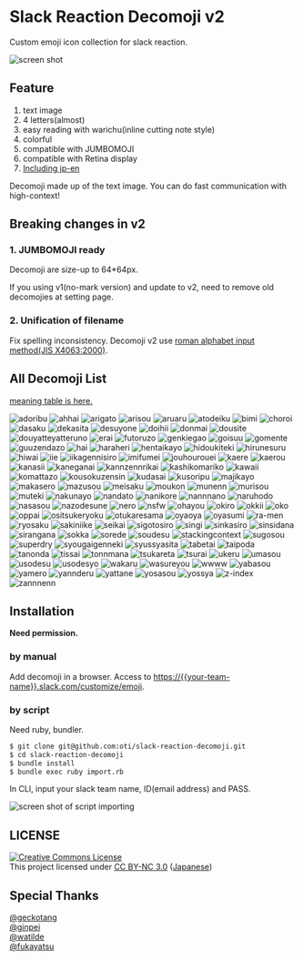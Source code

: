 # Slack Reaction Decomoji v2

Custom emoji icon collection for slack reaction.

![screen shot](https://raw.githubusercontent.com/oti/slack-reaction-decomoji/master/ss.png)

## Feature

1. text image
2. 4 letters(almost)
3. easy reading with warichu(inline cutting note style)
4. colorful
5. compatible with JUMBOMOJI
6. compatible with Retina display
7. [Including jp-en](decomoji-list.md)

Decomoji made up of the text image. You can do fast communication with high-context!

## Breaking changes in v2



### 1. JUMBOMOJI ready

Decomoji are size-up to 64*64px.

If you using v1(no-mark version) and update to v2, need to remove old decomojies at setting page.

### 2. Unification of filename

Fix spelling inconsistency. Decomoji v2 use [roman alphabet input method(JIS X4063:2000)](https://ja.wikipedia.org/wiki/%E3%83%AD%E3%83%BC%E3%83%9E%E5%AD%97%E5%85%A5%E5%8A%9B#.E5.BF.85.E3.81.9A.E5.AE.9F.E8.A3.85.E3.81.97.E3.81.AA.E3.81.91.E3.82.8C.E3.81.B0.E3.81.84.E3.81.91.E3.81.AA.E3.81.84.E5.85.A5.E5.8A.9B.E6.96.B9.E5.BC.8F).

## All Decomoji List

[meaning table is here.](decomoji-list.md)

![adoribu](https://raw.githubusercontent.com/oti/slack-reaction-decomoji/master/dist/adoribu.png)
![ahhai](https://raw.githubusercontent.com/oti/slack-reaction-decomoji/master/dist/ahhai.png)
![arigato](https://raw.githubusercontent.com/oti/slack-reaction-decomoji/master/dist/arigato.png)
![arisou](https://raw.githubusercontent.com/oti/slack-reaction-decomoji/master/dist/arisou.png)
![aruaru](https://raw.githubusercontent.com/oti/slack-reaction-decomoji/master/dist/aruaru.png)
![atodeiku](https://raw.githubusercontent.com/oti/slack-reaction-decomoji/master/dist/atodeiku.png)
![bimi](https://raw.githubusercontent.com/oti/slack-reaction-decomoji/master/dist/bimi.png)
![choroi](https://raw.githubusercontent.com/oti/slack-reaction-decomoji/master/dist/choroi.png)
![dasaku](https://raw.githubusercontent.com/oti/slack-reaction-decomoji/master/dist/dasaku.png)
![dekasita](https://raw.githubusercontent.com/oti/slack-reaction-decomoji/master/dist/dekasita.png)
![desuyone](https://raw.githubusercontent.com/oti/slack-reaction-decomoji/master/dist/desuyone.png)
![doihii](https://raw.githubusercontent.com/oti/slack-reaction-decomoji/master/dist/doihii.png)
![donmai](https://raw.githubusercontent.com/oti/slack-reaction-decomoji/master/dist/donmai.png)
![dousite](https://raw.githubusercontent.com/oti/slack-reaction-decomoji/master/dist/dousite.png)
![douyatteyatteruno](https://raw.githubusercontent.com/oti/slack-reaction-decomoji/master/dist/douyatteyatteruno.png)
![erai](https://raw.githubusercontent.com/oti/slack-reaction-decomoji/master/dist/erai.png)
![futoruzo](https://raw.githubusercontent.com/oti/slack-reaction-decomoji/master/dist/futoruzo.png)
![genkiegao](https://raw.githubusercontent.com/oti/slack-reaction-decomoji/master/dist/genkiegao.png)
![goisuu](https://raw.githubusercontent.com/oti/slack-reaction-decomoji/master/dist/goisuu.png)
![gomente](https://raw.githubusercontent.com/oti/slack-reaction-decomoji/master/dist/gomente.png)
![guuzendazo](https://raw.githubusercontent.com/oti/slack-reaction-decomoji/master/dist/guuzendazo.png)
![hai](https://raw.githubusercontent.com/oti/slack-reaction-decomoji/master/dist/hai.png)
![haraheri](https://raw.githubusercontent.com/oti/slack-reaction-decomoji/master/dist/haraheri.png)
![hentaikayo](https://raw.githubusercontent.com/oti/slack-reaction-decomoji/master/dist/hentaikayo.png)
![hidoukiteki](https://raw.githubusercontent.com/oti/slack-reaction-decomoji/master/dist/hidoukiteki.png)
![hirunesuru](https://raw.githubusercontent.com/oti/slack-reaction-decomoji/master/dist/hirunesuru.png)
![hiwai](https://raw.githubusercontent.com/oti/slack-reaction-decomoji/master/dist/hiwai.png)
![iie](https://raw.githubusercontent.com/oti/slack-reaction-decomoji/master/dist/iie.png)
![iikagennisiro](https://raw.githubusercontent.com/oti/slack-reaction-decomoji/master/dist/iikagennisiro.png)
![imifumei](https://raw.githubusercontent.com/oti/slack-reaction-decomoji/master/dist/imifumei.png)
![jouhourouei](https://raw.githubusercontent.com/oti/slack-reaction-decomoji/master/dist/jouhourouei.png)
![kaere](https://raw.githubusercontent.com/oti/slack-reaction-decomoji/master/dist/kaere.png)
![kaerou](https://raw.githubusercontent.com/oti/slack-reaction-decomoji/master/dist/kaerou.png)
![kanasii](https://raw.githubusercontent.com/oti/slack-reaction-decomoji/master/dist/kanasii.png)
![kaneganai](https://raw.githubusercontent.com/oti/slack-reaction-decomoji/master/dist/kaneganai.png)
![kannzennrikai](https://raw.githubusercontent.com/oti/slack-reaction-decomoji/master/dist/kannzennrikai.png)
![kashikomariko](https://raw.githubusercontent.com/oti/slack-reaction-decomoji/master/dist/kashikomariko.png)
![kawaii](https://raw.githubusercontent.com/oti/slack-reaction-decomoji/master/dist/kawaii.png)
![komattazo](https://raw.githubusercontent.com/oti/slack-reaction-decomoji/master/dist/komattazo.png)
![kousokuzensin](https://raw.githubusercontent.com/oti/slack-reaction-decomoji/master/dist/kousokuzensin.png)
![kudasai](https://raw.githubusercontent.com/oti/slack-reaction-decomoji/master/dist/kudasai.png)
![kusoripu](https://raw.githubusercontent.com/oti/slack-reaction-decomoji/master/dist/kusoripu.png)
![majikayo](https://raw.githubusercontent.com/oti/slack-reaction-decomoji/master/dist/majikayo.png)
![makasero](https://raw.githubusercontent.com/oti/slack-reaction-decomoji/master/dist/makasero.png)
![mazusou](https://raw.githubusercontent.com/oti/slack-reaction-decomoji/master/dist/mazusou.png)
![meisaku](https://raw.githubusercontent.com/oti/slack-reaction-decomoji/master/dist/meisaku.png)
![moukon](https://raw.githubusercontent.com/oti/slack-reaction-decomoji/master/dist/moukon.png)
![munenn](https://raw.githubusercontent.com/oti/slack-reaction-decomoji/master/dist/munenn.png)
![murisou](https://raw.githubusercontent.com/oti/slack-reaction-decomoji/master/dist/murisou.png)
![muteki](https://raw.githubusercontent.com/oti/slack-reaction-decomoji/master/dist/muteki.png)
![nakunayo](https://raw.githubusercontent.com/oti/slack-reaction-decomoji/master/dist/nakunayo.png)
![nandato](https://raw.githubusercontent.com/oti/slack-reaction-decomoji/master/dist/nandato.png)
![nanikore](https://raw.githubusercontent.com/oti/slack-reaction-decomoji/master/dist/nanikore.png)
![nannnano](https://raw.githubusercontent.com/oti/slack-reaction-decomoji/master/dist/nannnano.png)
![naruhodo](https://raw.githubusercontent.com/oti/slack-reaction-decomoji/master/dist/naruhodo.png)
![nasasou](https://raw.githubusercontent.com/oti/slack-reaction-decomoji/master/dist/nasasou.png)
![nazodesune](https://raw.githubusercontent.com/oti/slack-reaction-decomoji/master/dist/nazodesune.png)
![nero](https://raw.githubusercontent.com/oti/slack-reaction-decomoji/master/dist/nero.png)
![nsfw](https://raw.githubusercontent.com/oti/slack-reaction-decomoji/master/dist/nsfw.png)
![ohayou](https://raw.githubusercontent.com/oti/slack-reaction-decomoji/master/dist/ohayou.png)
![okiro](https://raw.githubusercontent.com/oti/slack-reaction-decomoji/master/dist/okiro.png)
![okkii](https://raw.githubusercontent.com/oti/slack-reaction-decomoji/master/dist/okkii.png)
![oko](https://raw.githubusercontent.com/oti/slack-reaction-decomoji/master/dist/oko.png)
![oppai](https://raw.githubusercontent.com/oti/slack-reaction-decomoji/master/dist/oppai.png)
![ositsukeryoku](https://raw.githubusercontent.com/oti/slack-reaction-decomoji/master/dist/ositsukeryoku.png)
![otukaresama](https://raw.githubusercontent.com/oti/slack-reaction-decomoji/master/dist/otukaresama.png)
![oyaoya](https://raw.githubusercontent.com/oti/slack-reaction-decomoji/master/dist/oyaoya.png)
![oyasumi](https://raw.githubusercontent.com/oti/slack-reaction-decomoji/master/dist/oyasumi.png)
![ra-men](https://raw.githubusercontent.com/oti/slack-reaction-decomoji/master/dist/ra-men.png)
![ryosaku](https://raw.githubusercontent.com/oti/slack-reaction-decomoji/master/dist/ryosaku.png)
![sakiniike](https://raw.githubusercontent.com/oti/slack-reaction-decomoji/master/dist/sakiniike.png)
![seikai](https://raw.githubusercontent.com/oti/slack-reaction-decomoji/master/dist/seikai.png)
![sigotosiro](https://raw.githubusercontent.com/oti/slack-reaction-decomoji/master/dist/sigotosiro.png)
![singi](https://raw.githubusercontent.com/oti/slack-reaction-decomoji/master/dist/singi.png)
![sinkasiro](https://raw.githubusercontent.com/oti/slack-reaction-decomoji/master/dist/sinkasiro.png)
![sinsidana](https://raw.githubusercontent.com/oti/slack-reaction-decomoji/master/dist/sinsidana.png)
![sirangana](https://raw.githubusercontent.com/oti/slack-reaction-decomoji/master/dist/sirangana.png)
![sokka](https://raw.githubusercontent.com/oti/slack-reaction-decomoji/master/dist/sokka.png)
![sorede](https://raw.githubusercontent.com/oti/slack-reaction-decomoji/master/dist/sorede.png)
![soudesu](https://raw.githubusercontent.com/oti/slack-reaction-decomoji/master/dist/soudesu.png)
![stackingcontext](https://raw.githubusercontent.com/oti/slack-reaction-decomoji/master/dist/stackingcontext.png)
![sugosou](https://raw.githubusercontent.com/oti/slack-reaction-decomoji/master/dist/sugosou.png)
![superdry](https://raw.githubusercontent.com/oti/slack-reaction-decomoji/master/dist/superdry.png)
![syougaigenneki](https://raw.githubusercontent.com/oti/slack-reaction-decomoji/master/dist/syougaigenneki.png)
![syussyasita](https://raw.githubusercontent.com/oti/slack-reaction-decomoji/master/dist/syussyasita.png)
![tabetai](https://raw.githubusercontent.com/oti/slack-reaction-decomoji/master/dist/tabetai.png)
![taipoda](https://raw.githubusercontent.com/oti/slack-reaction-decomoji/master/dist/taipoda.png)
![tanonda](https://raw.githubusercontent.com/oti/slack-reaction-decomoji/master/dist/tanonda.png)
![tissai](https://raw.githubusercontent.com/oti/slack-reaction-decomoji/master/dist/tissai.png)
![tonnmana](https://raw.githubusercontent.com/oti/slack-reaction-decomoji/master/dist/tonnmana.png)
![tsukareta](https://raw.githubusercontent.com/oti/slack-reaction-decomoji/master/dist/tsukareta.png)
![tsurai](https://raw.githubusercontent.com/oti/slack-reaction-decomoji/master/dist/tsurai.png)
![ukeru](https://raw.githubusercontent.com/oti/slack-reaction-decomoji/master/dist/ukeru.png)
![umasou](https://raw.githubusercontent.com/oti/slack-reaction-decomoji/master/dist/umasou.png)
![usodesu](https://raw.githubusercontent.com/oti/slack-reaction-decomoji/master/dist/usodesu.png)
![usodesyo](https://raw.githubusercontent.com/oti/slack-reaction-decomoji/master/dist/usodesyo.png)
![wakaru](https://raw.githubusercontent.com/oti/slack-reaction-decomoji/master/dist/wakaru.png)
![wasureyou](https://raw.githubusercontent.com/oti/slack-reaction-decomoji/master/dist/wasureyou.png)
![wwww](https://raw.githubusercontent.com/oti/slack-reaction-decomoji/master/dist/wwww.png)
![yabasou](https://raw.githubusercontent.com/oti/slack-reaction-decomoji/master/dist/yabasou.png)
![yamero](https://raw.githubusercontent.com/oti/slack-reaction-decomoji/master/dist/yamero.png)
![yannderu](https://raw.githubusercontent.com/oti/slack-reaction-decomoji/master/dist/yannderu.png)
![yattane](https://raw.githubusercontent.com/oti/slack-reaction-decomoji/master/dist/yattane.png)
![yosasou](https://raw.githubusercontent.com/oti/slack-reaction-decomoji/master/dist/yosasou.png)
![yossya](https://raw.githubusercontent.com/oti/slack-reaction-decomoji/master/dist/yossya.png)
![z-index](https://raw.githubusercontent.com/oti/slack-reaction-decomoji/master/dist/z-index.png)
![zannnenn](https://raw.githubusercontent.com/oti/slack-reaction-decomoji/master/dist/zannnenn.png)

## Installation

**Need permission.**

### by manual

Add decomoji in a browser. Access to [https://{{your-team-name}}.slack.com/customize/emoji](https://{{your-team-name}}.slack.com/customize/emoji).

### by script

Need ruby, bundler.

```bash
$ git clone git@github.com:oti/slack-reaction-decomoji.git
$ cd slack-reaction-decomoji
$ bundle install
$ bundle exec ruby import.rb
```

In CLI, input your slack team name, ID(email address) and PASS.

![screen shot of script importing](https://raw.githubusercontent.com/oti/slack-reaction-decomoji/master/ss_import.png)

## LICENSE

[![Creative Commons License](https://i.creativecommons.org/l/by-nc/3.0/88x31.png "CC BY-NC 3.0")](https://creativecommons.org/licenses/by-nc/3.0/deed.en)  
This project licensed under [CC BY-NC 3.0](http://creativecommons.org/licenses/by-nc/3.0/deed.en) ([Japanese](https://creativecommons.org/licenses/by-nc/3.0/deed.ja))

## Special Thanks

[@geckotang](https://github.com/geckotang/)  
[@ginpei](https://github.com/ginpei/)  
[@watilde](https://github.com/watilde/)  
[@fukayatsu](https://github.com/fukayatsu/)